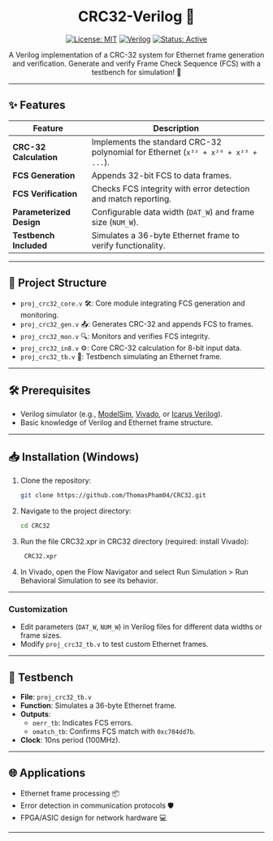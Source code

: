 
<h1 align="center">CRC32-Verilog 🚀</h1>

<p align="center">
  <a href="https://github.com/ThomasPham04/CRC32"><img src="https://img.shields.io/github/license/ThomasPham04/CRC32?color=blue" alt="License: MIT"></a>
  <a href="https://github.com/ThomasPham04/CRC32"><img src="https://img.shields.io/badge/Verilog-HDL-orange" alt="Verilog"></a>
  <a href="https://github.com/ThomasPham04/CRC32"><img src="https://img.shields.io/badge/Status-Active-green" alt="Status: Active"></a>
</p>

<p align="center">
  A Verilog implementation of a CRC-32 system for Ethernet frame generation and verification. Generate and verify Frame Check Sequence (FCS) with a testbench for simulation! 📡
</p>

---

## ✨ Features

| Feature | Description |
|---------|-------------|
| **CRC-32 Calculation** | Implements the standard CRC-32 polynomial for Ethernet (`x³² + x²⁶ + x²³ + ...`). |
| **FCS Generation** | Appends 32-bit FCS to data frames. |
| **FCS Verification** | Checks FCS integrity with error detection and match reporting. |
| **Parameterized Design** | Configurable data width (`DAT_W`) and frame size (`NUM_W`). |
| **Testbench Included** | Simulates a 36-byte Ethernet frame to verify functionality. |

---

## 📂 Project Structure

- `proj_crc32_core.v` 🛠️: Core module integrating FCS generation and monitoring.
- `proj_crc32_gen.v` 📤: Generates CRC-32 and appends FCS to frames.
- `proj_crc32_mon.v` 🔍: Monitors and verifies FCS integrity.
- `proj_crc32_in8.v` ⚙️: Core CRC-32 calculation for 8-bit input data.
- `proj_crc32_tb.v` 🧪: Testbench simulating an Ethernet frame.

---

## 🛠️ Prerequisites

- Verilog simulator (e.g., [ModelSim](https://www.mentor.com/products/fv/modelsim/), [Vivado](https://www.xilinx.com/products/design-tools/vivado.html), or [Icarus Verilog](http://iverilog.icarus.com/)).
- Basic knowledge of Verilog and Ethernet frame structure.

---

## 📥 Installation (Windows)

1. Clone the repository:
   ```bash
   git clone https://github.com/ThomasPham04/CRC32.git
   ```
2. Navigate to the project directory:
   ```bash
   cd CRC32
   ```
3. Run the file CRC32.xpr in CRC32 directory (required: install Vivado):
   ```bash
    CRC32.xpr
   ```
4. In Vivado, open the Flow Navigator and select Run Simulation > Run Behavioral Simulation to see its behavior.

---

### Customization
- Edit parameters (`DAT_W`, `NUM_W`) in Verilog files for different data widths or frame sizes.
- Modify `proj_crc32_tb.v` to test custom Ethernet frames.

---

## 🧪 Testbench

- **File**: `proj_crc32_tb.v`
- **Function**: Simulates a 36-byte Ethernet frame.
- **Outputs**:
  - `oerr_tb`: Indicates FCS errors.
  - `omatch_tb`: Confirms FCS match with `0xc704dd7b`.
- **Clock**: 10ns period (100MHz).

---

## 🌐 Applications

- Ethernet frame processing 📦
- Error detection in communication protocols 🛡️
- FPGA/ASIC design for network hardware 💻

---
